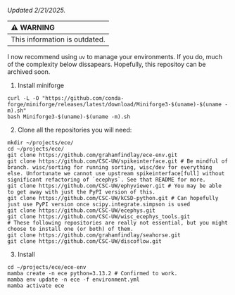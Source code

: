 *Updated 2/21/2025.*

| :warning: WARNING            |
|:-----------------------------|
| This information is outdated.|

I now recommend using `uv` to manage your environments. If you do, much of the complexity below dissapears. 
Hopefully, this repositoy can be archived soon.

1. Install miniforge
```
curl -L -O "https://github.com/conda-forge/miniforge/releases/latest/download/Miniforge3-$(uname)-$(uname -m).sh"
bash Miniforge3-$(uname)-$(uname -m).sh
```
2. Clone all the repositories you will need:
```
mkdir ~/projects/ece/
cd ~/projects/ece/
git clone https://github.com/grahamfindlay/ece-env.git
git clone https://github.com/CSC-UW/spikeinterface.git # Be mindful of branch. wisc/sorting for running sorting, wisc/dev for everything else. Unfortunate we cannot use upstream spikeinterface[full] without significant refactoring of `ecephys`. See that README for more.
git clone https://github.com/CSC-UW/ephyviewer.git # You may be able to get away with just the PyPI version of this.
git clone https://github.com/CSC-UW/kCSD-python.git # Can hopefully just use PyPI version once scipy.integrate.simpson is used
git clone https://github.com/CSC-UW/ecephys.git
git clone https://github.com/CSC-UW/wisc_ecephys_tools.git
# These following repositories are really not essential, but you might choose to install one (or both) of them.
git clone https://github.com/grahamfindlay/seahorse.git
git clone https://github.com/CSC-UW/discoflow.git
```
3. Install
```
cd ~/projects/ece/ece-env
mamba create -n ece python=3.13.2 # Confirmed to work.
mamba env update -n ece -f environment.yml
mamba activate ece